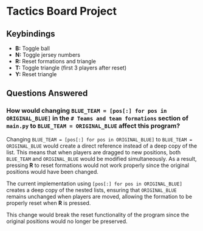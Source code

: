 # Tactics Board Project

## Keybindings

- **B:** Toggle ball
- **N:** Toggle jersey numbers
- **R:** Reset formations and triangle
- **T:** Toggle triangle (first 3 players after reset)
- **Y:** Reset triangle

## Questions Answered

### How would changing `BLUE_TEAM = [pos[:] for pos in ORIGINAL_BLUE]` in the `# Teams and team formations` section of `main.py` to `BLUE_TEAM = ORIGINAL_BLUE` affect this program?

Changing `BLUE_TEAM = [pos[:] for pos in ORIGINAL_BLUE]` to `BLUE_TEAM = ORIGINAL_BLUE` would create a direct reference instead of a deep copy of the list. This means that when players are dragged to new positions, both `BLUE_TEAM` and `ORIGINAL_BLUE` would be modified simultaneously. As a result, pressing **R** to reset formations would not work properly since the original positions would have been changed.

The current implementation using `[pos[:] for pos in ORIGINAL_BLUE]` creates a deep copy of the nested lists, ensuring that `ORIGINAL_BLUE` remains unchanged when players are moved, allowing the formation to be properly reset when **R** is pressed.

This change would break the reset functionality of the program since the original positions would no longer be preserved.
